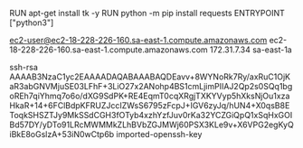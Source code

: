 RUN apt-get install tk -y
RUN python -m pip install requests
ENTRYPOINT ["python3"]

ec2-user@ec2-18-228-226-160.sa-east-1.compute.amazonaws.com
ec2-18-228-226-160.sa-east-1.compute.amazonaws.com
172.31.7.34
sa-east-1a

ssh-rsa AAAAB3NzaC1yc2EAAAADAQABAAABAQDEavv+8WYNoRk7Ry/axRuC1OjKaR3abGNVMjuSE03LFhF+3LiO27x2ANohp4BS1cmLjimPIIAJ2Qp2s0SQq1bgoREh7qiYhmq7o6o/dXG9SdPK+RE4EqmT0cqXRgjTXKYVyp5hXksNjOu1xzaHkaR+14+6FClBdpKFRUZJccIZWsS6795zFcpJ+IGV6zyJq/hUN4+X0qsB8EToqkSHSZTJy9MkSSdCGH3fOTyb4xzhYzfJuv0rKa32YCZGiQpQ1xSqHxGOIBd57DY/yDTo91LRcMWMMkZLhBVbZGJMWj60PSX3KLe9v+X6VPG2egKyQiBkE8oGslzA+53iN0wCtp6b imported-openssh-key